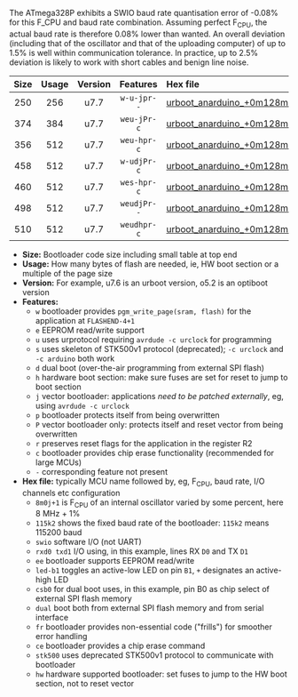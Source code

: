 The ATmega328P exhibits a SWIO baud rate quantisation error of -0.08% for this F_CPU and baud rate combination. Assuming perfect F<sub>CPU</sub>, the actual baud rate is therefore 0.08% lower than wanted. An overall deviation (including that of the oscillator and that of the uploading computer) of up to 1.5% is well within communication tolerance. In practice, up to 2.5% deviation is likely to work with short cables and benign line noise.

|Size|Usage|Version|Features|Hex file|
|:-:|:-:|:-:|:-:|:--|
|250|256|u7.7|`w-u-jpr--`|[urboot_anarduino_+0m128m+4_+++1k2_swio_rxd0_txd1_led+b1.hex](https://raw.githubusercontent.com/stefanrueger/urboot.hex/main/boards/anarduino/internal_oscillator/fcpu_+0m128m+4/br_+++1k2/urboot_anarduino_+0m128m+4_+++1k2_swio_rxd0_txd1_led+b1.hex)|
|374|384|u7.7|`weu-jPr-c`|[urboot_anarduino_+0m128m+4_+++1k2_swio_rxd0_txd1_ee_led+b1_fr_ce.hex](https://raw.githubusercontent.com/stefanrueger/urboot.hex/main/boards/anarduino/internal_oscillator/fcpu_+0m128m+4/br_+++1k2/urboot_anarduino_+0m128m+4_+++1k2_swio_rxd0_txd1_ee_led+b1_fr_ce.hex)|
|356|512|u7.7|`weu-hpr-c`|[urboot_anarduino_+0m128m+4_+++1k2_swio_rxd0_txd1_ee_led+b1_fr_ce_hw.hex](https://raw.githubusercontent.com/stefanrueger/urboot.hex/main/boards/anarduino/internal_oscillator/fcpu_+0m128m+4/br_+++1k2/urboot_anarduino_+0m128m+4_+++1k2_swio_rxd0_txd1_ee_led+b1_fr_ce_hw.hex)|
|458|512|u7.7|`w-udjPr-c`|[urboot_anarduino_+0m128m+4_+++1k2_swio_rxd0_txd1_led+b1_csd5_dual_fr_ce.hex](https://raw.githubusercontent.com/stefanrueger/urboot.hex/main/boards/anarduino/internal_oscillator/fcpu_+0m128m+4/br_+++1k2/urboot_anarduino_+0m128m+4_+++1k2_swio_rxd0_txd1_led+b1_csd5_dual_fr_ce.hex)|
|460|512|u7.7|`wes-hpr-c`|[urboot_anarduino_+0m128m+4_+++1k2_swio_rxd0_txd1_ee_led+b1_fr_ce_stk500_hw.hex](https://raw.githubusercontent.com/stefanrueger/urboot.hex/main/boards/anarduino/internal_oscillator/fcpu_+0m128m+4/br_+++1k2/urboot_anarduino_+0m128m+4_+++1k2_swio_rxd0_txd1_ee_led+b1_fr_ce_stk500_hw.hex)|
|498|512|u7.7|`weudjPr--`|[urboot_anarduino_+0m128m+4_+++1k2_swio_rxd0_txd1_ee_led+b1_csd5_dual_fr.hex](https://raw.githubusercontent.com/stefanrueger/urboot.hex/main/boards/anarduino/internal_oscillator/fcpu_+0m128m+4/br_+++1k2/urboot_anarduino_+0m128m+4_+++1k2_swio_rxd0_txd1_ee_led+b1_csd5_dual_fr.hex)|
|510|512|u7.7|`weudhpr-c`|[urboot_anarduino_+0m128m+4_+++1k2_swio_rxd0_txd1_ee_led+b1_csd5_dual_fr_ce_hw.hex](https://raw.githubusercontent.com/stefanrueger/urboot.hex/main/boards/anarduino/internal_oscillator/fcpu_+0m128m+4/br_+++1k2/urboot_anarduino_+0m128m+4_+++1k2_swio_rxd0_txd1_ee_led+b1_csd5_dual_fr_ce_hw.hex)|

- **Size:** Bootloader code size including small table at top end
- **Usage:** How many bytes of flash are needed, ie, HW boot section or a multiple of the page size
- **Version:** For example, u7.6 is an urboot version, o5.2 is an optiboot version
- **Features:**
  + `w` bootloader provides `pgm_write_page(sram, flash)` for the application at `FLASHEND-4+1`
  + `e` EEPROM read/write support
  + `u` uses urprotocol requiring `avrdude -c urclock` for programming
  + `s` uses skeleton of STK500v1 protocol (deprecated); `-c urclock` and `-c arduino` both work
  + `d` dual boot (over-the-air programming from external SPI flash)
  + `h` hardware boot section: make sure fuses are set for reset to jump to boot section
  + `j` vector bootloader: applications *need to be patched externally*, eg, using `avrdude -c urclock`
  + `p` bootloader protects itself from being overwritten
  + `P` vector bootloader only: protects itself and reset vector from being overwritten
  + `r` preserves reset flags for the application in the register R2
  + `c` bootloader provides chip erase functionality (recommended for large MCUs)
  + `-` corresponding feature not present
- **Hex file:** typically MCU name followed by, eg, F<sub>CPU</sub>, baud rate, I/O channels etc configuration
  + `8m0j+1` is F<sub>CPU</sub> of an internal oscillator varied by some percent, here 8 MHz + 1%
  + `115k2` shows the fixed baud rate of the bootloader: `115k2` means 115200 baud
  + `swio` software I/O (not UART)
  + `rxd0 txd1` I/O using, in this example, lines RX `D0` and TX `D1`
  + `ee` bootloader supports EEPROM read/write
  + `led-b1` toggles an active-low LED on pin `B1`, `+` designates an active-high LED
  + `csb0` for dual boot uses, in this example, pin B0 as chip select of external SPI flash memory
  + `dual` boot both from external SPI flash memory and from serial interface
  + `fr` bootloader provides non-essential code ("frills") for smoother error handling
  + `ce` bootloader provides a chip erase command
  + `stk500` uses deprecated STK500v1 protocol to communicate with bootloader
  + `hw` hardware supported bootloader: set fuses to jump to the HW boot section, not to reset vector

